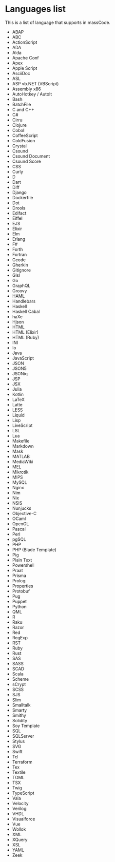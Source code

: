 # Languages list

This is a list of language that supports in massCode.

- ABAP
- ABC
- ActionScript
- ADA
- Alda
- Apache Conf
- Apex
- Apple Script
- AsciiDoc
- ASL
- ASP vb.NET (VBScript)
- Assembly x86
- AutoHotkey / AutoIt
- Bash
- BatchFile
- C and C++
- C#
- Cirru
- Clojure
- Cobol
- CoffeeScript
- ColdFusion
- Crystal
- Csound
- Csound Document
- Csound Score
- CSS
- Curly
- D
- Dart
- Diff
- Django
- Dockerfile
- Dot
- Drools
- Edifact
- Eiffel
- EJS
- Elixir
- Elm
- Erlang
- F#
- Forth
- Fortran
- Gcode
- Gherkin
- Gitignore
- Glsl
- Go
- GraphQL
- Groovy
- HAML
- Handlebars
- Haskell
- Haskell Cabal
- haXe
- Hjson
- HTML
- HTML (Elixir)
- HTML (Ruby)
- INI
- Io
- Java
- JavaScript
- JSON
- JSON5
- JSONiq
- JSP
- JSX
- Julia
- Kotlin
- LaTeX
- Latte
- LESS
- Liquid
- Lisp
- LiveScript
- LSL
- Lua
- Makefile
- Markdown
- Mask
- MATLAB
- MediaWiki
- MEL
- Mikrotik
- MIPS
- MySQL
- Nginx
- Nim
- Nix
- NSIS
- Nunjucks
- Objective-C
- OCaml
- OpenGL
- Pascal
- Perl
- pgSQL
- PHP
- PHP (Blade Template)
- Pig
- Plain Text
- Powershell
- Praat
- Prisma
- Prolog
- Properties
- Protobuf
- Pug
- Puppet
- Python
- QML
- R
- Raku
- Razor
- Red
- RegExp
- RST
- Ruby
- Rust
- SAS
- SASS
- SCAD
- Scala
- Scheme
- sCrypt
- SCSS
- SJS
- Slim
- Smalltalk
- Smarty
- Smithy
- Solidity
- Soy Template
- SQL
- SQLServer
- Stylus
- SVG
- Swift
- Tcl
- Terraform
- Tex
- Textile
- TOML
- TSX
- Twig
- TypeScript
- Vala
- Velocity
- Verilog
- VHDL
- Visualforce
- Vue
- Wollok
- XML
- XQuery
- XSL
- YAML
- Zeek
